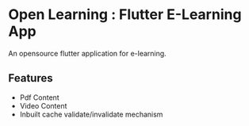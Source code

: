 # Open Learning : Flutter E-Learning App

An opensource flutter application for e-learning.

## Features
- Pdf Content
- Video Content
- Inbuilt cache validate/invalidate mechanism



